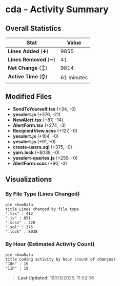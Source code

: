 # cda - Activity Summary 

## Overall Statistics

| Stat                   | Value                                                             |
| ---------------------- | ----------------------------------------------------------------- |
| **Lines Added** (➕)   | 9855                                          |
| **Lines Removed** (➖) | 41                                        |
| **Net Change** (↕)    | 9814                |
| **Active Time** (⌚)   | 61 minutes |


## Modified Files
- **SendToYourself.tsx** (+34, -0)
- **yesalert.js** (+376, -21)
- **NewAlert.tsx** (+87, -14)
- **AlertForm.tsx** (+274, -3)
- **RecipientView.scss** (+127, -0)
- **yesalert.js** (+104, -0)
- **yesalert.js** (+91, -0)
- **create-users.sql** (+375, -0)
- **yarn.lock** (+8038, -0)
- **yesalert-queries.js** (+259, -0)
- **AlertForm.scss** (+90, -3)

## Visualizations

### By File Type (Lines Changed)

```mermaid
pie showData
title Lines changed by file type
".tsx" : 412
".js" : 851
".scss" : 220
".sql" : 375
".lock" : 8038
```

### By Hour (Estimated Activity Count)

```mermaid
pie showData
title Coding activity by hour (count of changes)
"10h" : 19
"11h" : 19
```


> **Last Updated:** 18/03/2025, 11:52:06